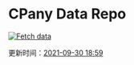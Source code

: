 # CPany Data Repo

[![Fetch data](https://github.com/yjl9903/CPany/actions/workflows/fetch.yml/badge.svg)](https://github.com/yjl9903/CPany/actions/workflows/fetch.yml)

<!-- START_SECTION: update_time -->
更新时间：[2021-09-30 18:59](https://www.timeanddate.com/worldclock/fixedtime.html?msg=Fetch+data&iso=20210930T185933&p1=237)
<!-- END_SECTION: update_time -->
